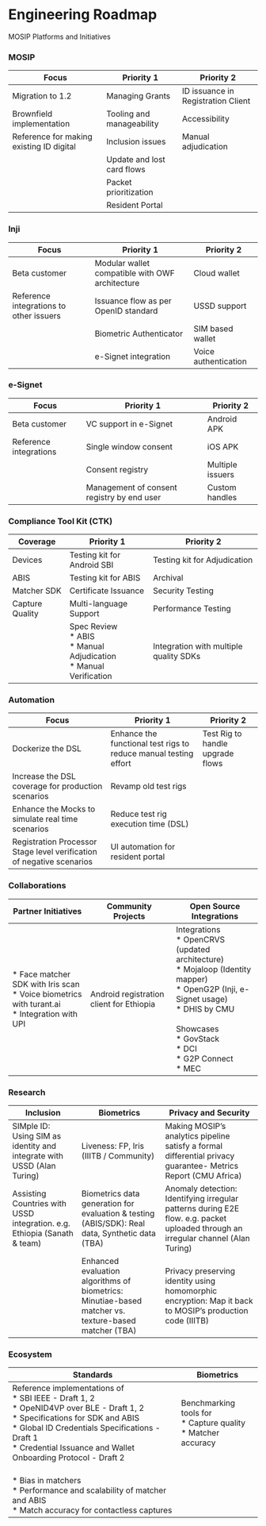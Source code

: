 # Engineering Roadmap

MOSIP Platforms and Initiatives

### MOSIP

|        Focus       |    Priority 1     |     Priority 2     |
|--------------------|-------------------|--------------------|
|Migration to 1.2    |   Managing Grants | ID issuance in Registration Client|
|Brownfield implementation|Tooling and manageability| Accessibility|
|Reference for making existing ID digital|Inclusion issues|Manual adjudication|
||Update and lost card flows||
||Packet prioritization||
||Resident Portal||


### Inji

|        Focus       |    Priority 1     |     Priority 2     |
|--------------------|-------------------|--------------------|
|Beta customer|Modular wallet compatible with OWF architecture|Cloud wallet|
|Reference integrations to other issuers|Issuance flow as per OpenID standard|USSD support|
||Biometric Authenticator|SIM based wallet|
||e-Signet integration|Voice authentication|


### e-Signet

|        Focus       |    Priority 1     |     Priority 2     |
|--------------------|-------------------|--------------------|
|Beta customer|VC support in e-Signet|Android APK|
|Reference integrations|Single window consent|iOS APK|
||Consent registry|Multiple issuers|
||Management of consent registry by end user|Custom handles|


### Compliance Tool Kit (CTK)

|        Coverage      |    Priority 1     |     Priority 2     |
|--------------------|-------------------|--------------------|
|Devices|Testing kit for Android SBI|Testing kit for Adjudication|
|ABIS|Testing kit for ABIS|Archival|
|Matcher SDK|Certificate Issuance|Security Testing|
|Capture Quality|Multi-language Support|Performance Testing|
||Spec Review<br>* ABIS<br>* Manual Adjudication<br>* Manual Verification|Integration with multiple quality SDKs|


### Automation

|    Focus      |    Priority 1     |     Priority 2     |
|--------------------|-------------------|--------------------|
|Dockerize the DSL|Enhance the functional test rigs to reduce manual testing effort|Test Rig to handle upgrade flows|
|Increase the DSL coverage for production scenarios|Revamp old test rigs||
|Enhance the Mocks to simulate real time scenarios|Reduce test rig execution time (DSL)||
|Registration Processor Stage level verification of negative scenarios|UI automation for resident portal||


### Collaborations

|    Partner Initiatives    | Community Projects| Open Source Integrations|
|--------------------|-------------------|--------------------|
|* Face matcher SDK with Iris scan<br>* Voice biometrics with turant.ai<br>* Integration with UPI| Android registration client for Ethiopia|Integrations<br>* OpenCRVS (updated architecture)<br>* Mojaloop (Identity mapper)<br>* OpenG2P (Inji, e-Signet usage)<br>* DHIS by CMU<br><br>Showcases<br>* GovStack<br>* DCI<br>* G2P Connect<br> * MEC|


### Research

|   Inclusion   | Biometrics| Privacy and Security|
|--------------------|-------------------|--------------------|
|SIMple ID: Using SIM as identity and integrate with USSD (Alan Turing)|Liveness: FP, Iris (IIITB / Community)|Making MOSIP’s analytics pipeline satisfy a formal differential privacy guarantee- Metrics Report (CMU Africa)|
|Assisting Countries with USSD integration. e.g. Ethiopia (Sanath & team)|Biometrics data generation for evaluation & testing (ABIS/SDK): Real data, Synthetic data (TBA)|Anomaly detection: Identifying irregular patterns during E2E flow. e.g. packet uploaded through an irregular channel (Alan Turing)|
||Enhanced evaluation algorithms of biometrics: Minutiae-based matcher vs. texture-based matcher (TBA)|Privacy preserving identity using homomorphic encryption: Map it back to MOSIP’s production code (IIITB)|


### Ecosystem

|  Standards   | Biometrics| 
|--------------------|-------------------|
|Reference implementations of <br> * SBI IEEE - Draft 1, 2<br> * OpeNID4VP over BLE - Draft 1, 2 <br> * Specifications for SDK and ABIS<br> * Global ID Credentials Specifications - Draft 1<br>* Credential Issuance and Wallet Onboarding Protocol - Draft 2| Benchmarking tools for <br> * Capture quality<br> * Matcher accuracy
<br> * Bias in matchers<br> * Performance and scalability of matcher and ABIS <br> * Match accuracy for contactless captures|












